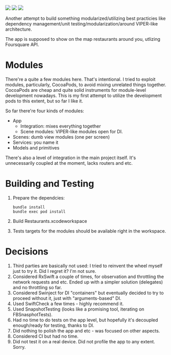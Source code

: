 [![](https://travis-ci.org/grigorye/Restaurants.svg?branch=master)](https://travis-ci.org/grigorye/Restaurants)
[![](https://codecov.io/gh/grigorye/Restaurants/branch/master/graph/badge.svg)](https://codecov.io/gh/grigorye/Restaurants)
[![](https://gitlab.com/grigorye/Restaurants/badges/master/pipeline.svg)](https://gitlab.com/grigorye/Restaurants/commits/master)

Another attempt to build something modularized/utilizing best practicies like dependency management/unit testing/modularization/around VIPER-like architecture.

The app is supposed to show on the map restaurants around you, utlizing Foursquare API.

# Modules

There're a quite a few modules here. That's intentional. I tried to exploit modules, particularly, CocoaPods, to avoid mixing unrelated things together. CocoaPods are cheap and quite solid instruments for module-level development nowadays. This is my first attempt to utilize the development pods to this extent, but so far I like it.

So far there're four kinds of modules:

- App
	- Integration: mixes everything together
	- Scene modules: VIPER-like modules open for DI.
- Scenes: dumb view modules (one per screen)
- Services: you name it
- Models and primitives

There's also a level of integration in the main project itself. It's unnecessarily coupled at the moment, lacks routers and etc.

# Building and Testing

1. Prepare the dependcies:

	```
	bundle install
	bundle exec pod install
	```

2. Build Restaurants.xcodeworkspace
3. Tests targets for the modules should be available right in the workspace.

# Decisions

1. Third parties are basically not used: I tried to reinvent the wheel myself just to try it. Did I regret it? I'm not sure.
2. Considered RxSwift a couple of times, for observation and throttling the network requests and etc. Ended up with a simpler solution (delegates) and no throttling so far.
3. Considered Swinject for DI "containers" but eventually decided to try to proceed without it, just with "arguments-based" DI.
4. Used SwiftCheck a few times - highly recommend it.
5. Used SnapshotTesting (looks like a promising tool, iterating on FBSnasphotTests).
6. Had no time to do tests on the app level, but hopefully it's decoupled enough/ready for testing, thanks to DI.
7. Did nothing to polish the app and etc - was focused on other aspects.
8. Considered CI but had no time.
9. Did not test it on a real device. Did not profile the app to any extent. Sorry.
